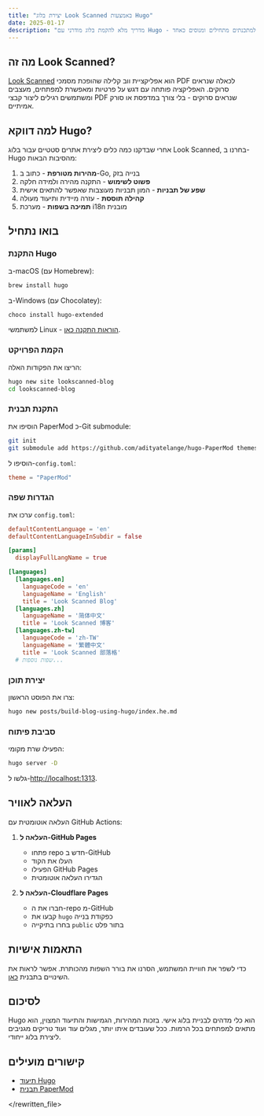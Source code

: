 ```yaml
---
title: "יצירת בלוג Look Scanned באמצעות Hugo"
date: 2025-01-17
description: "מדריך מלא להקמת בלוג מודרני עם Hugo - כלי ליצירת אתרים סטטיים. כולל הכל: מהתקנה ועד העלאה לאוויר, הגדרות והתאמות אישיות - מתאים למתכנתים מתחילים ומנוסים כאחד."
---
```


## מה זה Look Scanned?

[Look Scanned](https://lookscanned.io) הוא אפליקציית ווב קלילה שהופכת מסמכי PDF לכאלה שנראים סרוקים. האפליקציה פותחה עם דגש על פרטיות ומאפשרת למפתחים, מעצבים ומשתמשים רגילים ליצור קבצי PDF שנראים סרוקים - בלי צורך במדפסת או סורק אמיתיים.

## למה דווקא Hugo?

אחרי שבדקנו כמה כלים ליצירת אתרים סטטיים עבור בלוג Look Scanned, בחרנו ב-Hugo מהסיבות הבאות:

1. **מהירות מטורפת** - כתוב ב-Go, בנייה בזק
2. **פשוט לשימוש** - התקנה מהירה ולמידה חלקה
3. **שפע של תבניות** - המון תבניות מעוצבות שאפשר להתאים אישית
4. **קהילה תוססת** - עזרה מיידית ותיעוד מעולה
5. **תמיכה בשפות** - מערכת i18n מובנית

## בואו נתחיל

### התקנת Hugo

ב-macOS (עם Homebrew):

```bash
brew install hugo
```

ב-Windows (עם Chocolatey):

```bash
choco install hugo-extended
```

למשתמשי Linux - [הוראות התקנה כאן](https://gohugo.io/installation/linux/).

### הקמת הפרויקט

הריצו את הפקודות האלה:

```bash
hugo new site lookscanned-blog
cd lookscanned-blog
```

### התקנת תבנית

הוסיפו את PaperMod כ-Git submodule:

```bash
git init
git submodule add https://github.com/adityatelange/hugo-PaperMod themes/PaperMod
```

הוסיפו ל-`config.toml`:

```toml
theme = "PaperMod"
```

### הגדרות שפה

ערכו את `config.toml`:

```toml
defaultContentLanguage = 'en'
defaultContentLanguageInSubdir = false

[params]
  displayFullLangName = true

[languages]
  [languages.en]
    languageCode = 'en'
    languageName = 'English'
    title = 'Look Scanned Blog'
  [languages.zh]
    languageName = '简体中文'
    title = 'Look Scanned 博客'
  [languages.zh-tw]
    languageCode = 'zh-TW'
    languageName = '繁體中文'
    title = 'Look Scanned 部落格'
  # שפות נוספות...
```

### יצירת תוכן

צרו את הפוסט הראשון:

```bash
hugo new posts/build-blog-using-hugo/index.he.md
```

### סביבת פיתוח

הפעילו שרת מקומי:

```bash
hugo server -D
```

גלשו ל-[http://localhost:1313](http://localhost:1313).

## העלאה לאוויר

העלאה אוטומטית עם GitHub Actions:

1. **העלאה ל-GitHub Pages**

   - פתחו repo חדש ב-GitHub
   - העלו את הקוד
   - הפעילו GitHub Pages
   - הגדירו העלאה אוטומטית

2. **העלאה ל-Cloudflare Pages**
   - חברו את ה-repo מ-GitHub
   - קבעו את `hugo` כפקודת בנייה
   - בחרו בתיקייה `public` בתור פלט

## התאמות אישיות

כדי לשפר את חוויית המשתמש, הסרנו את בורר השפות מהכותרת. אפשר לראות את השינויים בתבנית [כאן](https://github.com/lookscanned/lookscanned-blog/blob/main/layouts/partials/header.html).

## לסיכום

Hugo הוא כלי מדהים לבניית בלוג אישי. בזכות המהירות, הגמישות והתיעוד המצוין, הוא מתאים למפתחים בכל הרמות. ככל שעובדים איתו יותר, מגלים עוד ועוד טריקים מגניבים ליצירת בלוג ייחודי.

## קישורים מועילים

- [תיעוד Hugo](https://gohugo.io/documentation/)
- [תבנית PaperMod](https://github.com/adityatelange/hugo-PaperMod)

</rewritten_file>
